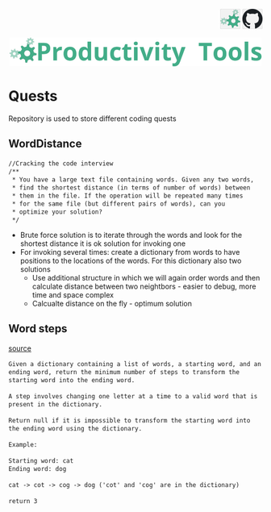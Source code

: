 <!--Category:C#,SQL--> 
 <p align="right">
    <a href="http://productivitytools.tech/productivitytools-createsqlserverdatabase/"><img src="Images/Header/ProductivityTools_green_40px_2.png" /><a> 
    <a href="https://github.com/ProductivityTools-Learning/ProductivityTools.Example.GCP.SecretManager"><img src="Images/Header/Github_border_40px.png" /></a>
</p>
<p align="center">
    <a href="http://http://productivitytools.tech/">
        <img src="Images/Header/LogoTitle_green_500px.png" />
    </a>
</p>


# Quests

Repository is used to store different coding quests

<!--more-->

## WordDistance

```
//Cracking the code interview 
/**
 * You have a large text file containing words. Given any two words,
 * find the shortest distance (in terms of number of words) between
 * them in the file. If the operation will be repeated many times
 * for the same file (but different pairs of words), can you
 * optimize your solution?
 */
```

- Brute force solution is to iterate through the words and look for the shortest distance it is ok solution for invoking one
- For invoking several times: create a dictionary from words to have positions to the locations of the words. For this dictionary also two solutions
  -  Use additional structure in which we will again order words and then calculate distance between two neightbors - easier to debug, more time and space complex
  - Calcualte distance on the fly - optimum solution


## Word steps

[source](https://www.careercup.com/question?id=5114303424233472)

  ```
  Given a dictionary containing a list of words, a starting word, and an ending word, return the minimum number of steps to transform the starting word into the ending word.

A step involves changing one letter at a time to a valid word that is present in the dictionary.

Return null if it is impossible to transform the starting word into the ending word using the dictionary.

Example:

Starting word: cat
Ending word: dog

cat -> cot -> cog -> dog ('cot' and 'cog' are in the dictionary)

return 3
```
